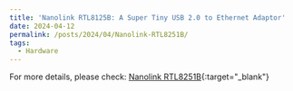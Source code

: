```yaml
---
title: 'Nanolink RTL8125B: A Super Tiny USB 2.0 to Ethernet Adaptor'
date: 2024-04-12
permalink: /posts/2024/04/Nanolink-RTL8251B/
tags:
  - Hardware
---
```


For more details, please check:
[Nanolink RTL8251B](https://oshwhub.com/easonzhang/rtl8152b-mini-usb-ethernet-adaptor){:target="_blank"}